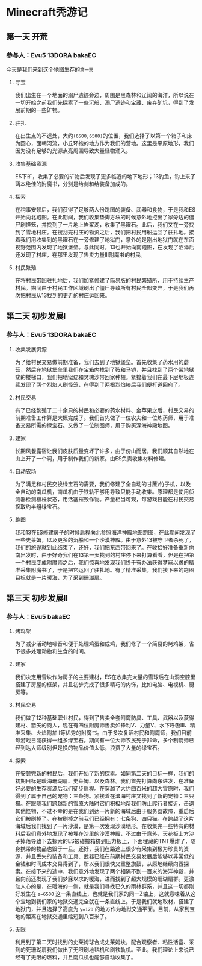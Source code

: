 # Minecraft秃游记

## 第一天 开荒

### 参与人：Evu5 13DORA bakaEC

今天是我们来到这个地图生存的`第一天`

1. 寻宝
	
	
	
	我们出生在一个地面的溺尸遗迹旁边，周围是黑森林和辽阔的海洋，所以说在一切开始之前我们先探索了一些沉船、溺尸遗迹和宝藏、废弃矿坑，得到了发展前期的一些矿物。
	
2. 驻扎


	在出生点的不远处，大约`(6500,6500)`的位置，我们选择了以第一个箱子和床为圆心，面朝河流，小丘环抱的地方作为我们的营地。这里是平原地形，我们因为没有足够的光源点亮周围导致大量怪物涌入。

3. 收集基础资源


	ES下矿，收集了必要的矿物后发现了更多临近的地下地形；13钓鱼，钓上来了两本绝佳的附魔书，分别是给剑和给装备加成的。

4. 探索


	在稍事安顿后，我们获得了足够两人份跑图的装备、武器和食物，于是我和ES开始向北跑图。在此期间，我们收集垫脚方块的时候意外地挖出了家旁边的僵尸刷怪笼，并找到了一片地上岩浆湖，收集了黑曜石。此后，我们又在一旁找到了雪地村庄。在搜刮完村庄的物资之后，我们把村民用船运回了驻扎地。接着我们用收集到的黑曜石在一旁修建了地狱门，意外的是刚出地狱门就在东面视野范围内发现了地狱堡垒。与此同时，13也开始向南跑图，在发现了沼泽后还发现了村庄，在那里发现了售卖力量III附魔书的村民。

5. 村民繁殖


	在将村民带回驻扎地后，我们加紧修建了简易版的村民繁殖所，用于持续生产村民。期间由于村民工作区域刷出了僵尸导致所有村民全部变异，于是我们再次把村民从13找到的更近的村庄运回来。

## 第二天 初步发展I

### 参与人：Evu5 13DORA bakaEC


1. 收集发展资源
	
	
	为了给村民交易做前期准备，我们去到了地狱堡垒。首先收集了药水用的蘑菇，然后在地狱堡垒里我们在宝箱内找到了鞍和马铠，并且找到了两个带地狱疣的楼梯口，我们把地狱疣和灵魂沙带回家种植。紧接着我们在最下层地板连续发现了两个烈焰人刷怪笼，在得到了两根烈焰棒后我们便打道回府了。
2. 村民交易
	
	
	有了已经繁殖了二十余只的村民和必要的药水材料、金苹果之后，村民交易的前期准备工作算是大概完成了。我们首先做了一位农夫和一位炼药师，用于准备交易所需的绿宝石。又做了一位制图师，用于购买深海神殿地图。
3. 建家
	
	
	长期风餐露宿让我们皮肤质量变坏了许多，由于傍山而居，我们顺其自然地在山上开了一个洞，用于制作我们的新家。由ES负责收集材料修建。
4. 自动农场
	
	
	为了满足和村民交换绿宝石的需要，我们修建了全自动的甘蔗\竹子机，以及全自动的南瓜机，南瓜机由于铁轨不够用导致只能手动收集。原理都是使用侦测器检测植株状态，用活塞摧毁作物。产量相当可观，每游戏日能在村民交易换取约半组绿宝石。
5. 跑图
	
	
	我和13在ES修建房子的时候启程向北参照海洋神殿地图跑图，在此期间发现了一些史莱姆，以及更多的沉船和一个沙漠神殿。由于意外13被守卫者杀死了，我们的旅途就到此结束了，还好，我们把东西带回来了。在收拾好准备重新向南出发时，由于好奇我们在13第一天找到的村庄停下来打算看看，但是在把第一个村民变成附魔师之后，我们惊喜地发现我们终于有办法获得梦寐以求的精准采集附魔书了，于是把它运回了驻扎地。有了精准采集，我们接下来的跑图目标就是一片暖海，为了采到珊瑚扇。

## 第三天 初步发展II

### 参与人：Evu5  bakaEC

1. 烤鸡架
	
	
	为了减少活动地噪音和便于处理鸡蛋和成鸡，我们修了一个简易的烤鸡架，省下很多处理动物和生食的时间。
	
2. 建家
	
	
	我们决定用雪块作为房子的主要建材，ES在收集完大量的雪球后在山洞空腔里搭建了房屋的框架，并且初步完成了很多精巧的内饰，比如电脑、电视机、厨房等。
	
3. 村民交易
	
	
	我们做了12种基础职业村民，得到了售卖全套附魔防具、工具、武器以及获得建材、箭矢的商人，现在有四位附魔师售卖如锋利V、力量V、水下呼吸III、精准采集、火焰附加II等优秀的附魔书。由于多次复活村民和附魔师，我们目前每游戏日能获得一组多绿宝石。期间有一位大师农民死于非命，多个制箭师已经到达大师级别但是换的物品价值太低，浪费了大量的绿宝石。
	
4. 探索

   在安顿完新的村民后，我们开始了新的探索。如同第二天的目标一样，我们的初期目标是暖海珊瑚扇、史莱姆、以及森林。我们首先打算向东进发，在准备好必要的生存资源后我们徒步启程。在穿越了大约四百米的超大雪原时，我们得到了属于自己的宠物：三条狗。紧接着在滨海村庄又找到了新的宠物：三只猫。在跟随我们跨越新的雪原大陆时它们积极地帮我们防止爬行者接近，击退其他怪物，不过不幸的是在我们到达一片新的海域后由于服务器故障，重启后它们被刷掉了。在被刷掉之前我们已经拥有：七条狗、四只猫。在跨越了这片海域后我们找到了一片沙漠，是第一次发现沙漠地形。在收集完一些特有的材料后我们意外地发现了被埋在沙里的沙漠神殿，不过由于意外，天花板上方沙子掉落导致下去探索的ES被碰撞箱挤到压力板上，下面埋藏的TNT爆炸了，随身携带的物品也毁于一旦。还好，我们在路途上很少有采集到极为珍贵的资源，并且丢失的装备和工具、武器已经在前期村民交易发展后能够以非常低的金钱和时间成本交易得到了，所以我们很快又重整旗鼓，从原地继续向西探索。在接下来的途中，我们意外地发现了两个相隔不到一百米的海洋神殿，并且向前还发现了我们梦寐以求的暖海，进而找到了超大规模的珊瑚扇群。更激动人心的是，在暖海的一侧，就是我们寻找已久的雨林群系，并且这一切都刚好发生在 `z=6500` 这一条直线上，也就是我们家的同一Z轴上，这就意味着从这个宝地到我们家的地狱交通完全就在一条直线上。于是我们就地取材，搭建了地狱门，并且选择了高度为 `y=120` 的地方作为地狱交通平面。目前，从家到宝地的距离在地狱交通里缩短到八百米了。
   
5. 无限

   利用到了第二天时找到的史莱姆球合成史莱姆块，配合观察者、粘性活塞、采到的死珊瑚扇我们做出了无限刷地毯机和刷铁轨机。至此，我们理论上来说已经有了无限的燃料，并且南瓜机也能够自动收集了。

